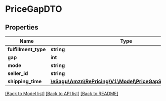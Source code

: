 # PriceGapDTO

## Properties
Name | Type | Description | Notes
------------ | ------------- | ------------- | -------------
**fulfillment_type** | **string** |  | [optional] 
**gap** | **int** |  | [optional] 
**mode** | **string** |  | [optional] 
**seller_id** | **string** |  | [optional] 
**shipping_time** | [**\eSagu\Amzn\RePricing\V1\Model\PriceGapShippingTimeDTO**](PriceGapShippingTimeDTO.md) |  | [optional] 

[[Back to Model list]](../README.md#documentation-for-models) [[Back to API list]](../README.md#documentation-for-api-endpoints) [[Back to README]](../README.md)


